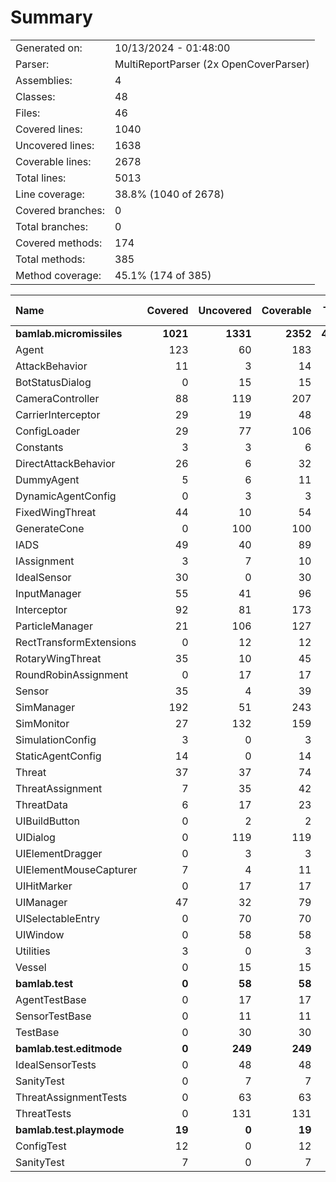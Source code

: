 ﻿# Summary
|||
|:---|:---|
| Generated on: | 10/13/2024 - 01:48:00 |
| Parser: | MultiReportParser (2x OpenCoverParser) |
| Assemblies: | 4 |
| Classes: | 48 |
| Files: | 46 |
| Covered lines: | 1040 |
| Uncovered lines: | 1638 |
| Coverable lines: | 2678 |
| Total lines: | 5013 |
| Line coverage: | 38.8% (1040 of 2678) |
| Covered branches: | 0 |
| Total branches: | 0 |
| Covered methods: | 174 |
| Total methods: | 385 |
| Method coverage: | 45.1% (174 of 385) |

|**Name**|**Covered**|**Uncovered**|**Coverable**|**Total**|**Line coverage**|**Covered**|**Total**|**Branch coverage**|**Covered**|**Total**|**Method coverage**|
|:---|---:|---:|---:|---:|---:|---:|---:|---:|---:|---:|---:|
|**bamlab.micromissiles**|**1021**|**1331**|**2352**|**4754**|**43.4%**|**0**|**0**|****|**171**|**352**|**48.5%**|
|Agent|123|60|183|314|67.2%|0|0||24|36|66.6%|
|AttackBehavior|11|3|14|51|78.5%|0|0||2|3|66.6%|
|BotStatusDialog|0|15|15|30|0%|0|0||0|2|0%|
|CameraController|88|119|207|454|42.5%|0|0||11|23|47.8%|
|CarrierInterceptor|29|19|48|74|60.4%|0|0||5|7|71.4%|
|ConfigLoader|29|77|106|153|27.3%|0|0||4|13|30.7%|
|Constants|3|3|6|17|50%|0|0||1|2|50%|
|DirectAttackBehavior|26|6|32|74|81.2%|0|0||2|2|100%|
|DummyAgent|5|6|11|314|45.4%|0|0||2|5|40%|
|DynamicAgentConfig|0|3|3|129|0%|0|0||0|1|0%|
|FixedWingThreat|44|10|54|105|81.4%|0|0||7|9|77.7%|
|GenerateCone|0|100|100|144|0%|0|0||0|9|0%|
|IADS|49|40|89|147|55%|0|0||11|17|64.7%|
|IAssignment|3|7|10|42|30%|0|0||1|3|33.3%|
|IdealSensor|30|0|30|54|100%|0|0||5|5|100%|
|InputManager|55|41|96|141|57.2%|0|0||11|11|100%|
|Interceptor|92|81|173|269|53.1%|0|0||12|19|63.1%|
|ParticleManager|21|106|127|186|16.5%|0|0||6|17|35.2%|
|RectTransformExtensions|0|12|12|18|0%|0|0||0|4|0%|
|RotaryWingThreat|35|10|45|80|77.7%|0|0||6|8|75%|
|RoundRobinAssignment|0|17|17|44|0%|0|0||0|2|0%|
|Sensor|35|4|39|147|89.7%|0|0||3|3|100%|
|SimManager|192|51|243|418|79%|0|0||22|31|70.9%|
|SimMonitor|27|132|159|245|16.9%|0|0||7|19|36.8%|
|SimulationConfig|3|0|3|129|100%|0|0||1|1|100%|
|StaticAgentConfig|14|0|14|63|100%|0|0||5|5|100%|
|Threat|37|37|74|137|50%|0|0||7|9|77.7%|
|ThreatAssignment|7|35|42|79|16.6%|0|0||1|5|20%|
|ThreatData|6|17|23|45|26%|0|0||1|5|20%|
|UIBuildButton|0|2|2|11|0%|0|0||0|2|0%|
|UIDialog|0|119|119|198|0%|0|0||0|18|0%|
|UIElementDragger|0|3|3|12|0%|0|0||0|1|0%|
|UIElementMouseCapturer|7|4|11|20|63.6%|0|0||2|3|66.6%|
|UIHitMarker|0|17|17|29|0%|0|0||0|4|0%|
|UIManager|47|32|79|132|59.4%|0|0||11|18|61.1%|
|UISelectableEntry|0|70|70|113|0%|0|0||0|15|0%|
|UIWindow|0|58|58|100|0%|0|0||0|9|0%|
|Utilities|3|0|3|9|100%|0|0||1|1|100%|
|Vessel|0|15|15|27|0%|0|0||0|5|0%|
|**bamlab.test**|**0**|**58**|**58**|**104**|**0%**|**0**|**0**|****|**0**|**12**|**0%**|
|AgentTestBase|0|17|17|34|0%|0|0||0|4|0%|
|SensorTestBase|0|11|11|26|0%|0|0||0|2|0%|
|TestBase|0|30|30|44|0%|0|0||0|6|0%|
|**bamlab.test.editmode**|**0**|**249**|**249**|**549**|**0%**|**0**|**0**|****|**0**|**18**|**0%**|
|IdealSensorTests|0|48|48|82|0%|0|0||0|3|0%|
|SanityTest|0|7|7|22|0%|0|0||0|2|0%|
|ThreatAssignmentTests|0|63|63|141|0%|0|0||0|2|0%|
|ThreatTests|0|131|131|304|0%|0|0||0|11|0%|
|**bamlab.test.playmode**|**19**|**0**|**19**|**49**|**100%**|**0**|**0**|****|**3**|**3**|**100%**|
|ConfigTest|12|0|12|25|100%|0|0||2|2|100%|
|SanityTest|7|0|7|24|100%|0|0||1|1|100%|
